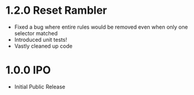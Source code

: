 # 1.2.0 Reset Rambler

- Fixed a bug where entire rules would be removed even when only one selector matched
- Introduced unit tests!
- Vastly cleaned up code

# 1.0.0 IPO

- Initial Public Release
